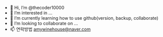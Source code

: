 - 👋 Hi, I’m @thecoder10000
- 👀 I’m interested in ...
- 🌱 I’m currently learning how to use github(version, backup, collaborate)
- 💞️ I’m looking to collaborate on ...
- 📫 연락방법 amywinehouse@naver.com

<!---
thecoder10000/thecoder10000 is a ✨ special ✨ repository because its `README.md` (this file) appears on your GitHub profile.
You can click the Preview link to take a look at your changes.
--->
